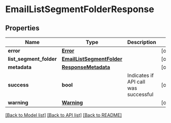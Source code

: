 # EmailListSegmentFolderResponse

## Properties
Name | Type | Description | Notes
------------ | ------------- | ------------- | -------------
**error** | [**Error**](Error.md) |  | [optional] 
**list_segment_folder** | [**EmailListSegmentFolder**](EmailListSegmentFolder.md) |  | [optional] 
**metadata** | [**ResponseMetadata**](ResponseMetadata.md) |  | [optional] 
**success** | **bool** | Indicates if API call was successful | [optional] 
**warning** | [**Warning**](Warning.md) |  | [optional] 

[[Back to Model list]](../README.md#documentation-for-models) [[Back to API list]](../README.md#documentation-for-api-endpoints) [[Back to README]](../README.md)


